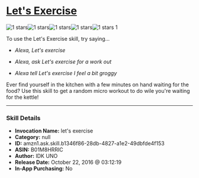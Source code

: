 # [Let's Exercise](http://alexa.amazon.com/#skills/amzn1.ask.skill.b1346f86-28db-4827-a1e2-49dbfde4f153)
![1 stars](../../images/ic_star_black_18dp_1x.png)![1 stars](../../images/ic_star_border_black_18dp_1x.png)![1 stars](../../images/ic_star_border_black_18dp_1x.png)![1 stars](../../images/ic_star_border_black_18dp_1x.png)![1 stars](../../images/ic_star_border_black_18dp_1x.png) 1

To use the Let's Exercise skill, try saying...

* *Alexa, Let's exercise*

* *Alexa, ask Let's exercise for a work out*

* *Alexa tell Let's exercise I feel a bit groggy*

Ever find yourself in the kitchen with a few minutes on hand waiting for the food? Use this skill to get a random micro workout to do wile you're waiting for the kettle!

***

### Skill Details

* **Invocation Name:** let's exercise
* **Category:** null
* **ID:** amzn1.ask.skill.b1346f86-28db-4827-a1e2-49dbfde4f153
* **ASIN:** B01M8HRRIC
* **Author:** IDK UNO
* **Release Date:** October 22, 2016 @ 03:12:19
* **In-App Purchasing:** No

